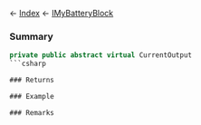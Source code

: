 ← [Index](Api-Index) ← [IMyBatteryBlock](Sandbox.ModAPI.Ingame.IMyBatteryBlock)

### Summary

```csharp
private public abstract virtual CurrentOutput
```csharp

### Returns

### Example

### Remarks

